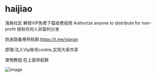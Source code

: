 # haijiao
海角社区 解锁VIP免费下载收费视频 Authorize anyone to distribute for non-profit 授权任何人非盈利分发

防迷路备用导航群:https://t.me/vipnav



原理:注入Vip账号cookie,实现大家共享

使用教程:在上面导航群

![image](https://user-images.githubusercontent.com/104338953/226642392-41b56783-f251-49b1-9be2-669919bbe46e.png)
